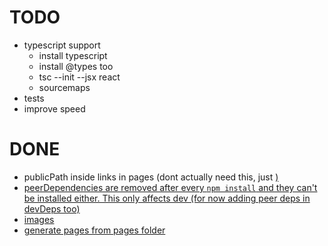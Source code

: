 # TODO
-   typescript support
    - install typescript
    - install @types too
    - tsc --init --jsx react
    - sourcemaps
-   tests
-   improve speed

# DONE
-   publicPath inside links in pages (dont actually need this, just <a href="/absolute/path">)
-   peerDependencies are removed after every `npm install` and they can't be installed either. This only affects dev (for now adding peer deps in devDeps too)
-   images
-   generate pages from pages folder
